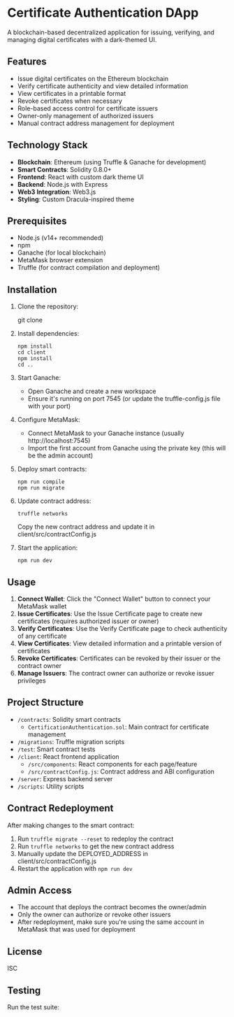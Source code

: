 # Certificate Authentication DApp

A blockchain-based decentralized application for issuing, verifying, and managing digital certificates with a dark-themed UI.

## Features

- Issue digital certificates on the Ethereum blockchain
- Verify certificate authenticity and view detailed information
- View certificates in a printable format
- Revoke certificates when necessary
- Role-based access control for certificate issuers
- Owner-only management of authorized issuers
- Manual contract address management for deployment

## Technology Stack

- **Blockchain**: Ethereum (using Truffle & Ganache for development)
- **Smart Contracts**: Solidity 0.8.0+
- **Frontend**: React with custom dark theme UI
- **Backend**: Node.js with Express
- **Web3 Integration**: Web3.js
- **Styling**: Custom Dracula-inspired theme

## Prerequisites

- Node.js (v14+ recommended)
- npm 
- Ganache (for local blockchain)
- MetaMask browser extension
- Truffle (for contract compilation and deployment)

## Installation

1. Clone the repository:
   
   git clone <repository-url>
  

2. Install dependencies:
   ```
   npm install
   cd client
   npm install
   cd ..
   ```

3. Start Ganache:
   - Open Ganache and create a new workspace
   - Ensure it's running on port 7545 (or update the truffle-config.js file with your port)

4. Configure MetaMask:
   - Connect MetaMask to your Ganache instance (usually http://localhost:7545)
   - Import the first account from Ganache using the private key (this will be the admin account)

5. Deploy smart contracts:
   ```
   npm run compile
   npm run migrate
   ```

6. Update contract address:
   ```
   truffle networks
   ```
   Copy the new contract address and update it in client/src/contractConfig.js

7. Start the application:
   ```
   npm run dev
   ```

## Usage

1. **Connect Wallet**: Click the "Connect Wallet" button to connect your MetaMask wallet
2. **Issue Certificates**: Use the Issue Certificate page to create new certificates (requires authorized issuer or owner)
3. **Verify Certificates**: Use the Verify Certificate page to check authenticity of any certificate
4. **View Certificates**: View detailed information and a printable version of certificates
5. **Revoke Certificates**: Certificates can be revoked by their issuer or the contract owner
6. **Manage Issuers**: The contract owner can authorize or revoke issuer privileges

## Project Structure

- `/contracts`: Solidity smart contracts
  - `CertificationAuthentication.sol`: Main contract for certificate management
- `/migrations`: Truffle migration scripts
- `/test`: Smart contract tests
- `/client`: React frontend application
  - `/src/components`: React components for each page/feature
  - `/src/contractConfig.js`: Contract address and ABI configuration
- `/server`: Express backend server
- `/scripts`: Utility scripts

## Contract Redeployment

After making changes to the smart contract:

1. Run `truffle migrate --reset` to redeploy the contract
2. Run `truffle networks` to get the new contract address
3. Manually update the DEPLOYED_ADDRESS in client/src/contractConfig.js
4. Restart the application with `npm run dev`

## Admin Access

- The account that deploys the contract becomes the owner/admin
- Only the owner can authorize or revoke other issuers
- After redeployment, make sure you're using the same account in MetaMask that was used for deployment

## License

ISC

## Testing

Run the test suite: 
